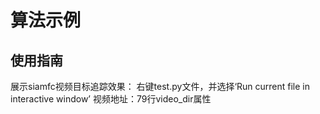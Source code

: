 # 算法示例

## 使用指南
展示siamfc视频目标追踪效果： 右键test.py文件，并选择‘Run current file in interactive window’ 
视频地址：79行video_dir属性
